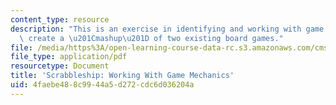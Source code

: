 ```yaml
---
content_type: resource
description: "This is an exercise in identifying and working with game mechanics to\
  \ create a \u201Cmashup\u201D of two existing board games."
file: /media/https%3A/open-learning-course-data-rc.s3.amazonaws.com/cms-301-introduction-to-game-design-methods-spring-2016/4faebe488c9944a5d272cdc6d036204a_MITCMS_301S16_Assigment3.pdf
file_type: application/pdf
resourcetype: Document
title: 'Scrabbleship: Working With Game Mechanics'
uid: 4faebe48-8c99-44a5-d272-cdc6d036204a
---
```

